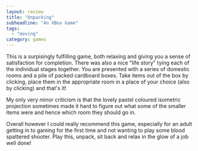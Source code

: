 ```yaml
---
layout: review
title: "Unpacking"
subheadline: "An XBox Game"
tags:
  - "moving"
category: games
---
```


This is a surpisingly fulfilling game, both relaxing and giving you a sense of satisfaction for completion.
There was also a nice "life story" tying each of the individual stages together. You are presented with a
series of domestic rooms and a pile of packed cardboard boxes. Take items out of the box by clicking,
place them in the appropriate room in a place of your choice (also by clicking) and that's it!

My only very minor criticism is that the lovely pastel coloured isometric projection sometimes made it
hard to figure out what some of the smaller items were and hence which room they should go in.

Overall however I could really recommend this game, especially for an adult getting in to gaming
for the first time and not wanting to play some blood spattered shooter. Play this, unpack, sit
back and relax in the glow of a job well done!
